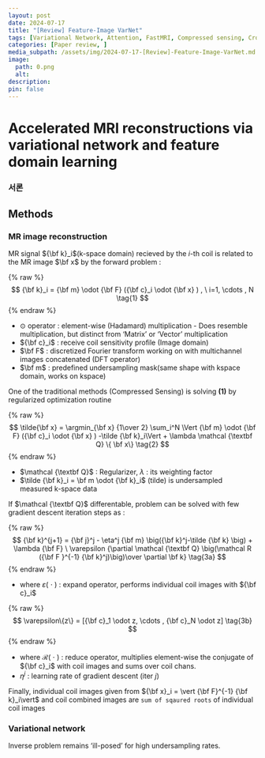 ```yaml
---
layout: post
date: 2024-07-17
title: "[Review] Feature-Image VarNet"
tags: [Variational Network, Attention, FastMRI, Compressed sensing, Cross-domain learning, ]
categories: [Paper review, ]
media_subpath: /assets/img/2024-07-17-[Review]-Feature-Image-VarNet.md
image:
  path: 0.png
  alt:  
description:  
pin: false
---
```



# Accelerated MRI reconstructions via variational network and feature domain learning


### 서론


## Methods


### MR image reconstruction


MR signal ${\bf k}_i$(k-space domain) recieved by the _i_-th coil is related to the MR image $\bf x$ by the forward problem :


{% raw %}
$$
{\bf k}_i  = {\bf m} \odot {\bf F} ({\bf c}_i \odot {\bf x} ) , \ i=1, \cdots , N \tag{1}
$$
{% endraw %}

- $\odot$ operator : element-wise (Hadamard) multiplication - Does resemble multiplication, but distinct from ‘Matrix’ or ‘Vector’ multiplication
- ${\bf c}_i$ : receive coil sensitivity profile (Image domain)
- $\bf F$ : discretized Fourier transform working on with multichannel images concatenated (DFT operator)
- $\bf m$ : predefined undersampling mask(same shape with kspace domain, works on kspace)

One of the traditional methods (Compressed Sensing) is solving **(1)** by regularized optimization routine


{% raw %}
$$
\tilde{\bf x} = \argmin_{\bf x} {1\over 2} \sum_i^N \Vert {\bf m} \odot {\bf F} ({\bf c}_i \odot {\bf x} ) -\tilde {\bf k}_i\Vert + \lambda \mathcal {\textbf Q} \{ \bf x\} \tag{2}
$$
{% endraw %}

- $\mathcal {\textbf Q}$ : Regularizer, $\lambda$ : its weighting factor
- $\tilde {\bf k}_i = \bf m \odot  {\bf k}_i$ (tilde) is undersampled measured k-space data

If $\mathcal {\textbf Q}$ differentable, problem can be solved with few gradient descent iteration steps as :


{% raw %}
$$
{\bf k}^{j+1} = {\bf j}^j - \eta^j {\bf m} \big({\bf k}^j-\tilde {\bf k} \big) + \lambda {\bf F} \ \varepsilon {\partial \mathcal {\textbf Q} \big(\mathcal R ({\bf F }^{-1} {\bf k}^j)\big)\over \partial \bf k} \tag{3a}
$$
{% endraw %}

- where $\varepsilon(\ \cdot \ )$ : expand operator, performs individual coil images with ${\bf c}_i$

{% raw %}
$$
\varepsilon\{z\} = [{\bf c}_1 \odot z, \cdots , {\bf c}_N \odot z] \tag{3b}
$$
{% endraw %}

- where $\mathcal R (\ \cdot \ )$ : reduce operator, multiplies element-wise the conjugate of ${\bf c}_i$ with coil images and sums over coil chans.
- $\eta^j$ : learning rate of gradient descent (iter $j$)

Finally, individual coil images given from ${\bf x}_i = \vert {\bf F}^{-1} {\bf k}_i\vert$ and coil combined images are `sum of sqaured roots` of individual coil images


### Variational network


Inverse problem remains ‘ill-posed’ for high undersampling rates. 

